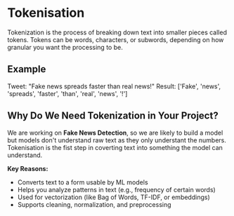 # Tokenisation
Tokenization is the process of breaking down text into smaller pieces called tokens. Tokens can be words, characters, or subwords, depending on how granular you want the processing to be.

## Example
Tweet: "Fake news spreads faster than real news!"
Result: ['Fake', 'news', 'spreads', 'faster', 'than', 'real', 'news', '!']

##  Why Do We Need Tokenization in Your Project?
We are working on **Fake News Detection**, so we are likely to build a model but models don't understand raw text as they only understant the numbers. Tokenisation is the fist step in coverting text into something the model can understand.

**Key Reasons:**
- Converts text to a form usable by ML models
- Helps you analyze patterns in text (e.g., frequency of certain words)
- Used for vectorization (like Bag of Words, TF-IDF, or embeddings)
- Supports cleaning, normalization, and preprocessing